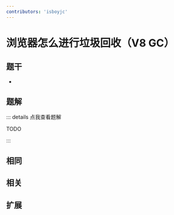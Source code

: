 ```yaml
---
contributors: 'isboyjc'
---
```


# 浏览器怎么进行垃圾回收（V8 GC）

## 题干

- 



## 题解

::: details 点我查看题解

  TODO

:::



## 相同


## 相关


## 扩展

